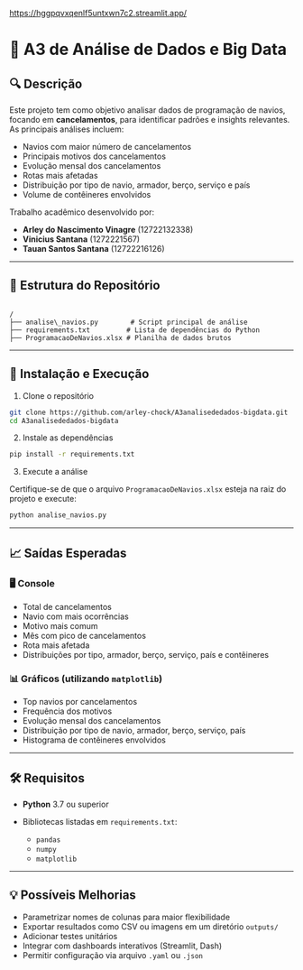 https://hggpqvxqenlf5untxwn7c2.streamlit.app/

# 🧭 A3 de Análise de Dados e Big Data

## 🔍 Descrição

Este projeto tem como objetivo analisar dados de programação de navios, focando em **cancelamentos**, para identificar padrões e insights relevantes. As principais análises incluem:

- Navios com maior número de cancelamentos
- Principais motivos dos cancelamentos
- Evolução mensal dos cancelamentos
- Rotas mais afetadas
- Distribuição por tipo de navio, armador, berço, serviço e país
- Volume de contêineres envolvidos

Trabalho acadêmico desenvolvido por:

- **Arley do Nascimento Vinagre** (12722132338)
- **Vinicius Santana** (1272221567)
- **Tauan Santos Santana** (12722216126)

---

## 📁 Estrutura do Repositório

```

/
├── analise\_navios.py        # Script principal de análise
├── requirements.txt         # Lista de dependências do Python
├── ProgramacaoDeNavios.xlsx # Planilha de dados brutos

````

---

## 🚀 Instalação e Execução

 1. Clone o repositório

```bash
git clone https://github.com/arley-chock/A3analisededados-bigdata.git
cd A3analisededados-bigdata
````

2. Instale as dependências

```bash
pip install -r requirements.txt
```
 3. Execute a análise

Certifique-se de que o arquivo `ProgramacaoDeNavios.xlsx` esteja na raiz do projeto e execute:

```bash
python analise_navios.py
```

---

## 📈 Saídas Esperadas

### 🖥️ Console

* Total de cancelamentos
* Navio com mais ocorrências
* Motivo mais comum
* Mês com pico de cancelamentos
* Rota mais afetada
* Distribuições por tipo, armador, berço, serviço, país e contêineres

### 📊 Gráficos (utilizando `matplotlib`)

* Top navios por cancelamentos
* Frequência dos motivos
* Evolução mensal dos cancelamentos
* Distribuição por tipo de navio, armador, berço, serviço, país
* Histograma de contêineres envolvidos

---

## 🛠️ Requisitos

* **Python** 3.7 ou superior
* Bibliotecas listadas em `requirements.txt`:

  * `pandas`
  * `numpy`
  * `matplotlib`

---

## 💡 Possíveis Melhorias

* Parametrizar nomes de colunas para maior flexibilidade
* Exportar resultados como CSV ou imagens em um diretório `outputs/`
* Adicionar testes unitários
* Integrar com dashboards interativos (Streamlit, Dash)
* Permitir configuração via arquivo `.yaml` ou `.json`

